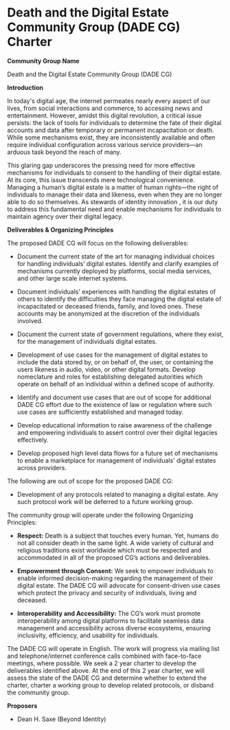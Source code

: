 # Death and the Digital Estate Community Group (DADE CG) Charter

**Community Group Name**

Death and the Digital Estate Community Group (DADE CG)

**Introduction**

In today's digital age, the internet permeates nearly every aspect of our lives, from social interactions and commerce, to accessing news and entertainment. However, amidst this digital revolution, a critical issue persists: the lack of tools for individuals to determine the fate of their digital accounts and data after temporary or permanent incapacitation or death. While some mechanisms exist, they are inconsistently available and often require individual configuration across various service providers—an arduous task beyond the reach of many.

This glaring gap underscores the pressing need for more effective mechanisms for individuals to consent to the handling of their digital estate. At its core, this issue transcends mere technological convenience.  Managing a human’s digital estate is a matter of human rights—the right of individuals to manage their data and likeness, even when they are no longer able to do so themselves. As stewards of identity innovation , it is our duty to address this fundamental need and enable mechanisms for individuals to maintain agency over their digital legacy.


**Deliverables & Organizing Principles**

The proposed DADE CG will focus on the following deliverables:

- Document the current state of the art for managing individual choices for handling individuals’ digital estates.  Identify and clarify examples of mechanisms currently deployed by platforms, social media services, and other large scale internet systems.

- Document individuals' experiences with handling the digital estates of others to identify the difficulties they face managing the digital estate of incapacitated or deceased friends, family, and loved ones. These accounts may be anonymized at the discretion of the individuals involved.

- Document the current state of government regulations, where they exist, for the management of individuals digital estates.

- Development of use cases for the management of digital estates to include the data stored by, or on behalf of, the user, or containing the users likeness in audio, video, or other digital formats.  Develop nomeclature and roles for establishing delegated autorities which operate on behalf of an individual within a defined scope of authority.

- Identify and document use cases that are out of scope for additional DADE CG effort due to the existence of law or regulation where such use cases are sufficiently established and managed today.

- Develop educational information to raise awareness of the challenge and empowering individuals to assert control over their digital legacies effectively.

- Develop proposed high level data flows for a future set of mechanisms to enable a marketplace for management of individuals’ digital estates across providers.

The following are out of scope for the proposed DADE CG:

- Development of any protocols related to managing a digital estate.  Any such protocol work will be deferred to a future working group.

The community group will operate under the following Organizing Principles:

- **Respect:** Death is a subject that touches every human.  Yet, humans do not all consider death in the same light.  A wide variety of cultural and religious traditions exist worldwide which must be respected and accommodated in all of the proposed CG’s actions and deliverables.

- **Empowerment through Consent:** We seek to empower individuals to enable informed decision-making regarding the management of their digital estate.  The DADE CG will advocate for consent-driven use cases which protect the privacy and security of individuals, living and deceased.

- **Interoperability and Accessibility:** The CG’s work must promote interoperability among digital platforms to facilitate seamless data management and accessibility across diverse ecosystems, ensuring inclusivity, efficiency, and usability for individuals.

The DADE CG will operate in English.  The work will progress via mailing list and telephone/internet conference calls combined with face-to-face meetings, where possible.  We seek a 2 year charter to develop the deliverables identified above.  At the end of this 2 year charter, we will assess the state of the DADE CG and determine whether to extend the charter, charter a working group to develop related protocols, or disband the community group.

**Proposers**
- Dean H. Saxe (Beyond Identity)

